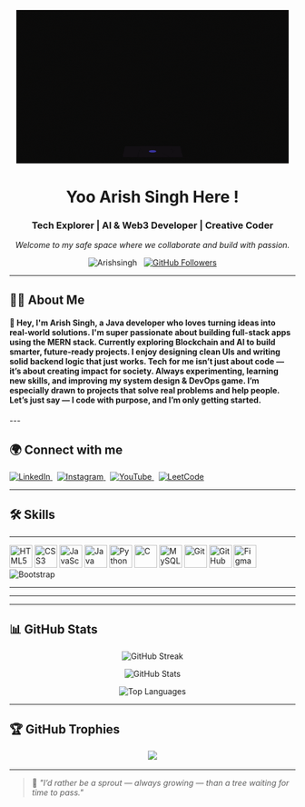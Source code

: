 <!-- Banner -->
<p align="center">
  <img src="k.gif" alt="ArishSingh Banner" />
</p>

<h1 align="center"> Yoo Arish Singh Here !</h1>
<h3 align="center">Tech Explorer | AI & Web3 Developer | Creative Coder</h3>

<p align="center">
  <i>Welcome to my safe space where we collaborate and build with passion.</i>
</p>

<p align="center">
  <img src="https://komarev.com/ghpvc/?username=Arishsingh&label=Profile%20views&color=0e75b6&style=flat" alt="Arishsingh" /> &nbsp;
  <a href="https://github.com/Arishsingh?tab=followers">
    <img src="https://img.shields.io/github/followers/Arishsingh?label=Followers&style=social" alt="GitHub Followers">
  </a>
</p>

---

## 👨‍💻 About Me

<h4>🚀 Hey, I'm Arish Singh, a Java developer who loves turning ideas into real-world solutions.
I'm super passionate about building full-stack apps using the MERN stack.
Currently exploring Blockchain and AI to build smarter, future-ready projects.
I enjoy designing clean UIs and writing solid backend logic that just works.
Tech for me isn’t just about code — it’s about creating impact for society.
Always experimenting, learning new skills, and improving my system design & DevOps game.
I’m especially drawn to projects that solve real problems and help people.
Let’s just say — I code with purpose, and I’m only getting started. </h4>
---

## 🌍 Connect with me

<p align="left">
  <a href="https://www.linkedin.com/in/arish-singh-63a5b732a" target="_blank">
    <img src="https://cdn.jsdelivr.net/gh/devicons/devicon/icons/linkedin/linkedin-original.svg" alt="LinkedIn" width="30" />
  </a> &nbsp;
  <a href="https://www.instagram.com/arish.talks" target="_blank">
    <img src="https://img.icons8.com/fluency/48/000000/instagram-new.png" alt="Instagram" width="30" />
  </a> &nbsp;
  <a href="https://www.youtube.com/@Notaedit.76" target="_blank">
    <img src="https://img.icons8.com/color/48/000000/youtube-play.png" alt="YouTube" width="30" />
  </a> &nbsp;
  <a href="https://leetcode.com/u/Arishsingh99/" target="_blank">
    <img src="https://upload.wikimedia.org/wikipedia/commons/1/19/LeetCode_logo_black.png" alt="LeetCode" width="30" />
  </a>
</p>

---

## 🛠️ Skills

---


<p align="left">
  <!-- Programming Languages -->
  <img src="https://cdn.jsdelivr.net/gh/devicons/devicon/icons/html5/html5-original.svg" title="HTML5" width="40" height="40"/>
  <img src="https://cdn.jsdelivr.net/gh/devicons/devicon/icons/css3/css3-original.svg" title="CSS3" width="40" height="40"/>
  <img src="https://cdn.jsdelivr.net/gh/devicons/devicon/icons/javascript/javascript-original.svg" title="JavaScript" width="40" height="40"/>
  <img src="https://cdn.jsdelivr.net/gh/devicons/devicon/icons/java/java-original.svg" title="Java" width="40" height="40"/>
  <img src="https://cdn.jsdelivr.net/gh/devicons/devicon/icons/python/python-original.svg" title="Python" width="40" height="40"/>
  <img src="https://cdn.jsdelivr.net/gh/devicons/devicon/icons/c/c-original.svg" title="C" width="40" height="40"/>
  <img src="https://cdn.jsdelivr.net/gh/devicons/devicon/icons/mysql/mysql-original.svg" title="MySQL" width="40" height="40"/>

  <!-- Tools & Version Control -->
  <img src="https://cdn.jsdelivr.net/gh/devicons/devicon/icons/git/git-original.svg" title="Git" width="40" height="40"/>
  <img src="https://cdn.jsdelivr.net/gh/devicons/devicon/icons/github/github-original.svg" title="GitHub" width="40" height="40"/>

  <!-- Design & UI/UX -->
  <img src="https://img.icons8.com/color/48/figma.png" title="Figma" width="40" height="40"/>
  <img src="https://cdn.jsdelivr.net/gh/devicons/devicon/icons/bootstrap/bootstrap-original.svg" alt="Bootstrap" width="40" height="40"/>

</p>

---


---


---

## 📊 GitHub Stats

<p align="center">
  <img src="https://github-readme-streak-stats.herokuapp.com/?user=Arishsingh&theme=react" alt="GitHub Streak" />
</p>
<p align="center">
  <img src="https://github-readme-stats.vercel.app/api?username=Arishsingh&show_icons=true&theme=react" alt="GitHub Stats" />
</p>
<p align="center">
  <img src="https://github-readme-stats.vercel.app/api/top-langs/?username=Arishsingh&layout=compact&theme=react" alt="Top Languages" />
</p>

---

## 🏆 GitHub Trophies

<p align="center">
  <img src="https://github-profile-trophy.vercel.app/?username=Arishsingh&theme=onedark&row=1&column=6" />
</p>

---

> 🧠 _"I’d rather be a sprout — always growing — than a tree waiting for time to pass."_

